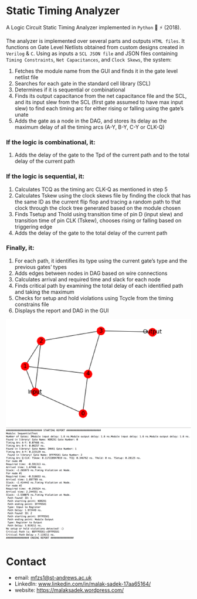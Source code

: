 # Static Timing Analyzer
A Logic Circuit Static Timing Analyzer implemented in `Python` 🔌 ⚡ (2018).

The analyzer is implemented over several parts and outputs `HTML files`.
It functions on Gate Level Netlists obtained from custom designs created in `Verilog` & `C`. 
Using as inputs a `SCL JSON file` and JSON files containing `Timing Constraints`, `Net Capacitances`, and `Clock Skews`, the system:
1. Fetches the module name from the GUI and finds it in the gate level netlist file
2. Searches for each gate in the standard cell library (SCL)
3. Determines if it is sequential or combinational
4. Finds its output capacitance from the net capacitance file and the SCL, and its input slew from the SCL (first gate assumed to have max input slew) to find each timing arc for either rising or falling using the gate’s unate
5. Adds the gate as a node in the DAG, and stores its delay as the maximum delay of all the timing arcs (A-Y, B-Y, C-Y or CLK-Q)

### If the logic is combinational, it:
1. Adds the delay of the gate to the Tpd of the current path and to the total delay of the current path

### If the logic is sequential, it:
1. Calculates TCQ as the timing arc CLK-Q as mentioned in step 5
2. Calculates Tskew using the clock skews file by finding the clock that has the same ID as the current flip flop and tracing a random path to that clock through the clock tree generated based on the module chosen
3. Finds Tsetup and Thold using transition time of pin D (input slew) and transition time of pin CLK (Tskew), chooses rising or falling based on triggering edge
4. Adds the delay of the gate to the total delay of the current path
### Finally, it:
1. For each path, it identifies its type using the current gate’s type and the previous gates’ types
2. Adds edges between nodes in DAG based on wire connections
3. Calculates arrival and required time and slack for each node
4. Finds critical path by examining the total delay of each identified path and taking the maximum
5. Checks for setup and hold violations using Tcycle from the timing constrains file
6. Displays the report and DAG in the GUI

![picture alt](https://github.com/MalakSadek/StaticTimingAnalyzer/blob/master/OutputDAG.png "Output DAG") ![picture alt](https://github.com/MalakSadek/StaticTimingAnalyzer/blob/master/OutputReport.png "Output Report")

# Contact

* email: mfzs1@st-andrews.ac.uk
* LinkedIn: www.linkedin.com/in/malak-sadek-17aa65164/
* website: https://malaksadek.wordpress.com/

